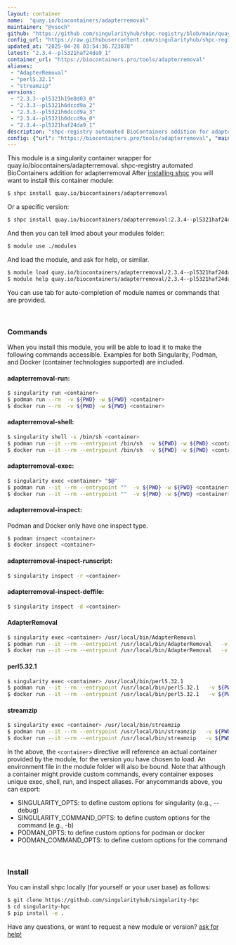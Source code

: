 ```yaml
---
layout: container
name:  "quay.io/biocontainers/adapterremoval"
maintainer: "@vsoch"
github: "https://github.com/singularityhub/shpc-registry/blob/main/quay.io/biocontainers/adapterremoval/container.yaml"
config_url: "https://raw.githubusercontent.com/singularityhub/shpc-registry/main/quay.io/biocontainers/adapterremoval/container.yaml"
updated_at: "2025-04-28 03:54:36.723078"
latest: "2.3.4--pl5321haf24da9_1"
container_url: "https://biocontainers.pro/tools/adapterremoval"
aliases:
 - "AdapterRemoval"
 - "perl5.32.1"
 - "streamzip"
versions:
 - "2.3.3--pl5321h19e8d03_0"
 - "2.3.3--pl5321h6dccd9a_2"
 - "2.3.3--pl5321h6dccd9a_3"
 - "2.3.4--pl5321h6dccd9a_0"
 - "2.3.4--pl5321haf24da9_1"
description: "shpc-registry automated BioContainers addition for adapterremoval"
config: {"url": "https://biocontainers.pro/tools/adapterremoval", "maintainer": "@vsoch", "description": "shpc-registry automated BioContainers addition for adapterremoval", "latest": {"2.3.4--pl5321haf24da9_1": "sha256:a3f40b914f590e25dc3256b481342c91ca490bc7abda264a73dc3cc9d9808bb5"}, "tags": {"2.3.3--pl5321h19e8d03_0": "sha256:e0c9cb7d5b6f1306a8147a97a59bf5a8b68915b88a2863a4b1b8c9eb24b21fc3", "2.3.3--pl5321h6dccd9a_2": "sha256:5999669f3537e784919feaf6347efe7ad2b1924a14ee4a31398d3ce15f766dc2", "2.3.3--pl5321h6dccd9a_3": "sha256:2852c4b7caab17fc9d82e96abd305c05307fe28fe8cddb0eb81c511c28c08aa5", "2.3.4--pl5321h6dccd9a_0": "sha256:d7cfa399c45483b1992368199035df4dc829e4026ccb15296519bb2f6b79a54e", "2.3.4--pl5321haf24da9_1": "sha256:a3f40b914f590e25dc3256b481342c91ca490bc7abda264a73dc3cc9d9808bb5"}, "docker": "quay.io/biocontainers/adapterremoval", "aliases": {"AdapterRemoval": "/usr/local/bin/AdapterRemoval", "perl5.32.1": "/usr/local/bin/perl5.32.1", "streamzip": "/usr/local/bin/streamzip"}}
---
```


This module is a singularity container wrapper for quay.io/biocontainers/adapterremoval.
shpc-registry automated BioContainers addition for adapterremoval
After [installing shpc](#install) you will want to install this container module:


```bash
$ shpc install quay.io/biocontainers/adapterremoval
```

Or a specific version:

```bash
$ shpc install quay.io/biocontainers/adapterremoval:2.3.4--pl5321haf24da9_1
```

And then you can tell lmod about your modules folder:

```bash
$ module use ./modules
```

And load the module, and ask for help, or similar.

```bash
$ module load quay.io/biocontainers/adapterremoval/2.3.4--pl5321haf24da9_1
$ module help quay.io/biocontainers/adapterremoval/2.3.4--pl5321haf24da9_1
```

You can use tab for auto-completion of module names or commands that are provided.

<br>

### Commands

When you install this module, you will be able to load it to make the following commands accessible.
Examples for both Singularity, Podman, and Docker (container technologies supported) are included.

#### adapterremoval-run:

```bash
$ singularity run <container>
$ podman run --rm  -v ${PWD} -w ${PWD} <container>
$ docker run --rm  -v ${PWD} -w ${PWD} <container>
```

#### adapterremoval-shell:

```bash
$ singularity shell -s /bin/sh <container>
$ podman run --it --rm --entrypoint /bin/sh  -v ${PWD} -w ${PWD} <container>
$ docker run --it --rm --entrypoint /bin/sh  -v ${PWD} -w ${PWD} <container>
```

#### adapterremoval-exec:

```bash
$ singularity exec <container> "$@"
$ podman run --it --rm --entrypoint ""  -v ${PWD} -w ${PWD} <container> "$@"
$ docker run --it --rm --entrypoint ""  -v ${PWD} -w ${PWD} <container> "$@"
```

#### adapterremoval-inspect:

Podman and Docker only have one inspect type.

```bash
$ podman inspect <container>
$ docker inspect <container>
```

#### adapterremoval-inspect-runscript:

```bash
$ singularity inspect -r <container>
```

#### adapterremoval-inspect-deffile:

```bash
$ singularity inspect -d <container>
```


#### AdapterRemoval

```bash
$ singularity exec <container> /usr/local/bin/AdapterRemoval
$ podman run --it --rm --entrypoint /usr/local/bin/AdapterRemoval   -v ${PWD} -w ${PWD} <container> -c " $@"
$ docker run --it --rm --entrypoint /usr/local/bin/AdapterRemoval   -v ${PWD} -w ${PWD} <container> -c " $@"
```


#### perl5.32.1

```bash
$ singularity exec <container> /usr/local/bin/perl5.32.1
$ podman run --it --rm --entrypoint /usr/local/bin/perl5.32.1   -v ${PWD} -w ${PWD} <container> -c " $@"
$ docker run --it --rm --entrypoint /usr/local/bin/perl5.32.1   -v ${PWD} -w ${PWD} <container> -c " $@"
```


#### streamzip

```bash
$ singularity exec <container> /usr/local/bin/streamzip
$ podman run --it --rm --entrypoint /usr/local/bin/streamzip   -v ${PWD} -w ${PWD} <container> -c " $@"
$ docker run --it --rm --entrypoint /usr/local/bin/streamzip   -v ${PWD} -w ${PWD} <container> -c " $@"
```



In the above, the `<container>` directive will reference an actual container provided
by the module, for the version you have chosen to load. An environment file in the
module folder will also be bound. Note that although a container
might provide custom commands, every container exposes unique exec, shell, run, and
inspect aliases. For anycommands above, you can export:

 - SINGULARITY_OPTS: to define custom options for singularity (e.g., --debug)
 - SINGULARITY_COMMAND_OPTS: to define custom options for the command (e.g., -b)
 - PODMAN_OPTS: to define custom options for podman or docker
 - PODMAN_COMMAND_OPTS: to define custom options for the command

<br>

### Install

You can install shpc locally (for yourself or your user base) as follows:

```bash
$ git clone https://github.com/singularityhub/singularity-hpc
$ cd singularity-hpc
$ pip install -e .
```

Have any questions, or want to request a new module or version? [ask for help!](https://github.com/singularityhub/singularity-hpc/issues)